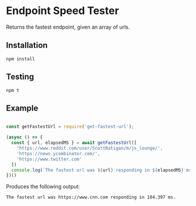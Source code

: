 # Endpoint Speed Tester
Returns the fastest endpoint, given an array of urls.

## Installation

`npm install`

## Testing

`npm t`

## Example

```javascript

const getFastestUrl = require('get-fastest-url');

(async () => {
  const { url, elapsedMS } = await getFastestUrl([
    'https://www.reddit.com/user/ScottRatigan/m/js_lounge/',
    'https://news.ycombinator.com/',
    'https://www.twitter.com'
  ])
  console.log(`The fastest url was ${url} responding in ${elapsedMS} ms.`)
})()

```

Produces the following output:
```
The fastest url was https://www.cnn.com responding in 104.397 ms.
```